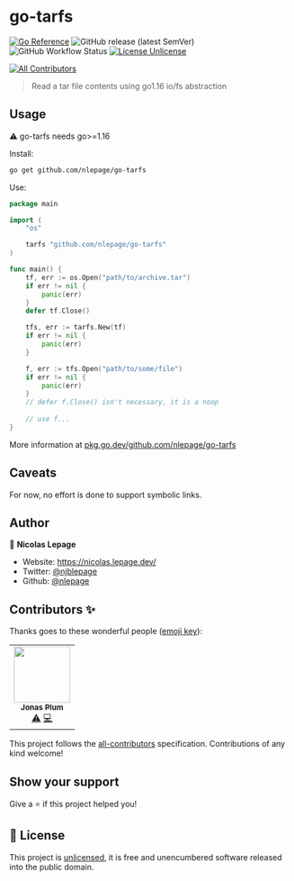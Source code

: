 # go-tarfs

[![Go Reference](https://pkg.go.dev/badge/github.com/nlepage/go-tarfs.svg)](https://pkg.go.dev/github.com/nlepage/go-tarfs)
![GitHub release (latest SemVer)](https://img.shields.io/github/v/release/nlepage/go-tarfs?sort=semver)
![GitHub Workflow Status](https://img.shields.io/github/workflow/status/nlepage/go-tarfs/Go)
[![License Unlicense](https://img.shields.io/github/license/nlepage/go-tarfs)](https://github.com/nlepage/go-tarfs/blob/master/LICENSE)
<!-- ALL-CONTRIBUTORS-BADGE:START - Do not remove or modify this section -->
[![All Contributors](https://img.shields.io/badge/all_contributors-1-orange.svg?style=flat-square)](#contributors-)
<!-- ALL-CONTRIBUTORS-BADGE:END -->

> Read a tar file contents using go1.16 io/fs abstraction

## Usage

⚠️ go-tarfs needs go>=1.16

Install:
```sh
go get github.com/nlepage/go-tarfs
```

Use:
```go
package main

import (
    "os"

    tarfs "github.com/nlepage/go-tarfs"
)

func main() {
    tf, err := os.Open("path/to/archive.tar")
	if err != nil {
		panic(err)
	}
	defer tf.Close()

	tfs, err := tarfs.New(tf)
	if err != nil {
		panic(err)
	}

	f, err := tfs.Open("path/to/some/file")
	if err != nil {
		panic(err)
	}
	// defer f.Close() isn't necessary, it is a noop
    
	// use f...
}
```

More information at [pkg.go.dev/github.com/nlepage/go-tarfs](https://pkg.go.dev/github.com/nlepage/go-tarfs#section-documentation)

## Caveats

For now, no effort is done to support symbolic links.

## Author

👤 **Nicolas Lepage**

* Website: https://nicolas.lepage.dev/
* Twitter: [@njblepage](https://twitter.com/njblepage)
* Github: [@nlepage](https://github.com/nlepage)

## Contributors ✨

Thanks goes to these wonderful people ([emoji key](https://allcontributors.org/docs/en/emoji-key)):

<!-- ALL-CONTRIBUTORS-LIST:START - Do not remove or modify this section -->
<!-- prettier-ignore-start -->
<!-- markdownlint-disable -->
<table>
  <tr>
    <td align="center"><a href="https://blog.cugu.eu/"><img src="https://avatars.githubusercontent.com/u/653777?v=4?s=100" width="100px;" alt=""/><br /><sub><b>Jonas Plum</b></sub></a><br /><a href="https://github.com/nlepage/go-tarfs/commits?author=cugu" title="Tests">⚠️</a> <a href="https://github.com/nlepage/go-tarfs/commits?author=cugu" title="Code">💻</a></td>
  </tr>
</table>

<!-- markdownlint-restore -->
<!-- prettier-ignore-end -->

<!-- ALL-CONTRIBUTORS-LIST:END -->

This project follows the [all-contributors](https://github.com/all-contributors/all-contributors) specification. Contributions of any kind welcome!

## Show your support

Give a ⭐️ if this project helped you!

## 📝 License

This project is [unlicensed](https://github.com/nlepage/go-tarfs/blob/master/LICENSE), it is free and unencumbered software released into the public domain.
